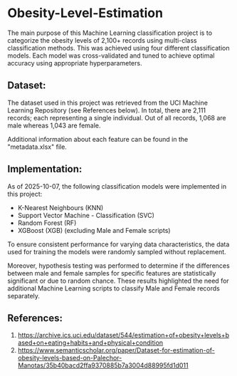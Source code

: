 # Obesity-Level-Estimation

The main purpose of this Machine Learning classification project is to categorize the obesity levels of 2,100+ records using multi-class classification methods. This was achieved using four different classification models. Each model was cross-validated and tuned to achieve optimal accuracy using appropriate hyperparameters.

## Dataset:

The dataset used in this project was retrieved from the UCI Machine Learning Repository (see References below). In total, there are 2,111 records; each representing a single individual. Out of all records, 1,068 are male whereas 1,043 are female. 

Additional information about each feature can be found in the "metadata.xlsx" file.

## Implementation:

As of 2025-10-07, the following classification models were implemented in this project:

- K-Nearest Neighbours (KNN)
- Support Vector Machine - Classification (SVC)
- Random Forest (RF)
- XGBoost (XGB) (excluding Male and Female scripts)

To ensure consistent performance for varying data characteristics, the data used for training the models were randomly sampled without replacement.

Moreover, hypothesis testing was performed to determine if the differences between male and female samples for specific features are statistically significant or due to random chance. These results highlighted the need for additional Machine Learning scripts to classify Male and Female records separately.

## References:

1. https://archive.ics.uci.edu/dataset/544/estimation+of+obesity+levels+based+on+eating+habits+and+physical+condition
2. https://www.semanticscholar.org/paper/Dataset-for-estimation-of-obesity-levels-based-on-Palechor-Manotas/35b40bacd2ffa9370885b7a3004d88995fd1d011

